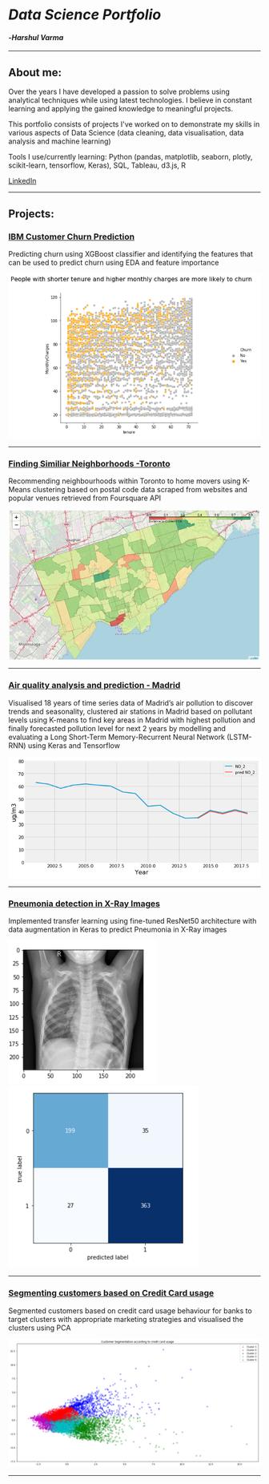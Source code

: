 # *Data Science Portfolio*
#### -*Harshul Varma*
***
## About me:

Over the years I have developed a passion to solve problems using analytical techniques while using latest technologies. I believe in constant learning and applying the gained knowledge to meaningful projects.

This portfolio consists of projects I've worked on to demonstrate my skills in various aspects of Data Science (data cleaning, data visualisation, data analysis and machine learning)

Tools I use/currently learning: Python (pandas, matplotlib, seaborn, plotly, scikit-learn, tensorflow, Keras), SQL, Tableau, d3.js, R

[LinkedIn](https://www.linkedin.com/in/harshulvarma/)

***
## Projects:

### [IBM Customer Churn Prediction](https://nbviewer.jupyter.org/github/harshulvarma/Portfolio/blob/master/CustomerChurn.ipynb)

Predicting churn using XGBoost classifier and identifying the features that can be used to predict churn using EDA and feature importance


![customer_churn](Images/customerchurn.png)

***
### [Finding Similiar Neighborhoods -Toronto](https://nbviewer.jupyter.org/github/harshulvarma/Portfolio/blob/master/Finding_Similar_Neighborhoods.ipynb)
Recommending neighbourhoods within Toronto to home movers using K-Means clustering based on postal code data scraped from websites and popular venues retrieved from Foursquare API

![toronto_clusters](Images/TorontoClusters.JPG)

***

### [Air quality analysis and prediction - Madrid](https://nbviewer.jupyter.org/github/harshulvarma/Portfolio/blob/master/air_quality_analysis_and_prediction_Madrid.ipynb)
Visualised 18 years of time series data of Madrid’s air pollution to discover trends and seasonality, clustered air stations in Madrid based on pollutant levels using K-means to find key areas in Madrid with highest pollution and finally forecasted pollution level for next 2 years by modelling and evaluating a Long Short-Term Memory-Recurrent Neural Network (LSTM-RNN) using Keras and Tensorflow


![air_quality](Images/PredictedNO2.png)

***
### [Pneumonia detection in X-Ray Images](https://nbviewer.jupyter.org/github/harshulvarma/Portfolio/blob/master/Pneumonia_X-Ray_Images.ipynb)
Implemented transfer learning using fine-tuned ResNet50 architecture with data augmentation in Keras to predict Pneumonia in X-Ray images 

![xray_1](Images/XRay.PNG)![xray_2](Images/PneumoniaConfusion.PNG)

***

### [Segmenting customers based on Credit Card usage](https://nbviewer.jupyter.org/github/harshulvarma/Portfolio/blob/master/Credit_Card_User_Segmentation.ipynb)
Segmented customers based on credit card usage behaviour for banks to target clusters with appropriate marketing strategies and visualised the clusters using PCA


![credit_card](Images/CreditCard.png)

***

